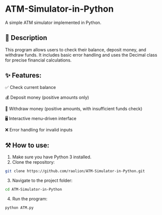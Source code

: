 # ATM-Simulator-in-Python
A simple ATM simulator implemented in Python.

## 📜 Description
This program allows users to check their balance, deposit money, and withdraw funds. It includes basic error handling and uses the Decimal class for precise financial calculations.

## ✨ Features:
✅ Check current balance

💰 Deposit money (positive amounts only)

💸 Withdraw money (positive amounts, with insufficient funds check)

🖥️ Interactive menu-driven interface

❌ Error handling for invalid inputs
  
## ⚒️ How to use:
1. Make sure you have Python 3 installed.
2. Clone the repository:
  ```bash
  git clone https://github.com/raolion/ATM-Simulator-in-Python.git
  ```
3. Navigate to the project folder:
  ```bash
  cd ATM-Simulator-in-Python
  ```
4. Run the program:
  ```bash
  python ATM.py
  ```
